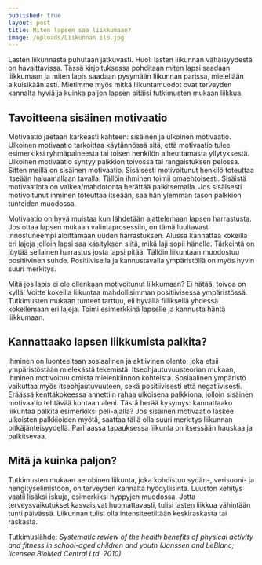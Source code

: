 ```yaml
---
published: true
layout: post
title: Miten lapsen saa liikkumaan? 
image: /uploads/Liikunnan ilo.jpg
---
```


Lasten liikunnasta puhutaan jatkuvasti. Huoli lasten liikunnan vähäisyydestä on havaittavissa. 
Tässä kirjoituksessa pohditaan miten lapsi saadaan liikkumaan ja miten lapis saadaan pysymään liikunnan parissa,
mielellään aikuisikään asti. Mietimme myös mitkä liikuntamuodot ovat terveyden kannalta hyviä ja kuinka paljon lapsen pitäisi
tutkimusten mukaan liikkua. 


## Tavoitteena sisäinen motivaatio

Motivaatio jaetaan karkeasti kahteen: sisäinen ja ulkoinen motivaatio. Ulkoinen motivaatio tarkoittaa käytännössä sitä, 
että motivaatio tulee esimerkiksi ryhmäpaineesta tai toisen henkilön aiheuttamasta yllytyksestä. Ulkoinen motivaatio 
syntyy palkkion toivossa tai rangaistuksen pelossa. Sitten meillä on sisäinen motivaatio. Sisäisesti motivoitunut henkilö 
toteuttaa itseään haluamallaan tavalla. Tällöin ihminen toimii omaehtoisesti. Sisäistä motivaatiota on vaikea/mahdotonta 
herättää palkitsemalla. Jos sisäisesti motivoitunut ihminen toteuttaa itseään, saa hän ylemmän tason palkkion tunteiden 
muodossa. 

Motivaatio on hyvä muistaa kun lähdetään ajattelemaan lapsen harrastusta. Jos ottaa lapsen mukaan valintaprosessiin, 
on tämä luultavasti innostuneempi aloittamaan uuden harrastuksen. Alussa kannattaa kokeilla eri lajeja jolloin lapsi saa 
käsityksen siitä, mikä laji sopii hänelle. Tärkeintä on löytää sellainen harrastus josta lapsi pitää. Tällöin liikuntaan 
muodostuu positiivinen suhde. Positiivisella ja kannustavalla ympäristöllä on myös hyvin suuri merkitys. 

Mitä jos lapis ei ole ollenkaan motivoitunut liikkumaan? Ei hätää, toivoa on kyllä! Voitte kokeilla liikuntaa mahdollisimman 
positiivisessa ympäristössä. Tutkimusten mukaan tunteet tarttuu, eli hyvällä fiiliksellä yhdessä kokeilemaan eri lajeja. 
Toimi esimerkkinä lapselle ja kannusta häntä liikkumaan.


## Kannattaako lapsen liikkumista palkita?

Ihminen on luonteeltaan sosiaalinen ja aktiivinen olento, joka etsii ympäristöstään mielekästä tekemistä. 
Itseohjautuvuusteorian mukaan, ihminen motivoituu omista mielenkiinnon kohteista. Sosiaalinen ympäristö vaikuttaa myös 
itseohjautuvuuteen, sekä positiivisesti että negatiivisesti. Eräässä kenttäkokeessa annettiin rahaa ulkoisena palkkiona, 
jolloin sisäinen motivaatio tehtävää kohtaan aleni. Tästä herää kysymys: kannattaako liikuntaa palkita esimerkiksi peli-ajalla?
Jos sisäinen motivaatio laskee ulkoisten palkkioiden myötä, saattaa tällä olla suuri merkitys liikunnan pitkäjänteisyydellä. 
Parhaassa tapauksessa liikunta on itsessään hauskaa ja palkitsevaa. 


## Mitä ja kuinka paljon?

Tutkimusten mukaan aerobinen liikunta, joka kohdistuu sydän-, verisuoni- ja hengityselimistöön, on terveyden kannalta 
hyödyllisintä. Luuston kehitys vaatii lisäksi iskuja, esimerkiksi hyppyjen muodossa. Jotta terveysvaikutukset kasvaisivat 
huomattavasti, tulisi lasten liikkua vähintään tunti päivässä. Liikunnan tulisi olla intensiteetiltään 
keskiraskasta tai raskasta.


Tutkimuslähde: _Systematic review of the health benefits of physical activity and fitness in school-aged children and youth 
(Janssen and LeBlanc; licensee BioMed Central Ltd. 2010)_
